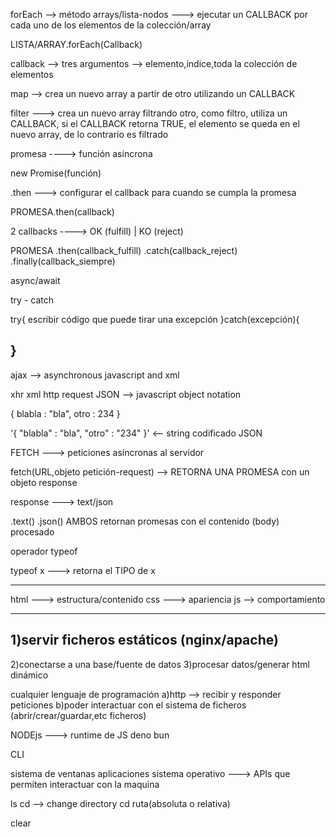 forEach --> método arrays/lista-nodos ---> ejecutar un CALLBACK por cada uno de los elementos de la colección/array

LISTA/ARRAY.forEach(Callback)

callback --> tres argumentos --> elemento,índice,toda la colección de elementos 

map --> crea un nuevo array a partir de otro utilizando un CALLBACK 

filter ---> crea un nuevo array filtrando otro, como filtro, utiliza un CALLBACK, si el CALLBACK retorna TRUE, el elemento se queda en el nuevo array, de lo contrario es filtrado 


promesa ----> función asíncrona

new Promise(función)

.then ---> configurar el callback para cuando se cumpla la promesa 

PROMESA.then(callback)

2 callbacks ----> OK (fulfill) | KO (reject)

PROMESA
.then(callback_fulfill)
.catch(callback_reject)
.finally(callback_siempre)


async/await

try - catch

try{
    escribir código que puede tirar una excepción
}catch(excepción){

}
------------------------

ajax --> asynchronous javascript and xml

xhr xml http request 
JSON --> javascript object notation

{
    blabla : "bla",
    otro : 234
}

'{ "blabla" : "bla", "otro" : "234" }' <-- string codificado JSON



FETCH ---> peticiones asíncronas al servidor

fetch(URL,objeto petición-request) --> RETORNA UNA PROMESA con un objeto response

response ---> text/json 

.text()
.json()
AMBOS retornan promesas con el contenido (body) procesado


operador typeof

typeof x ---> retorna el TIPO de x

--------------------------------------

html ---> estructura/contenido
css ---> apariencia
js --> comportamiento

------------------------

1)servir ficheros estáticos (nginx/apache)
----------
2)conectarse a una base/fuente de datos
3)procesar datos/generar html dinámico

cualquier lenguaje de programación
a)http --> recibir y responder peticiones 
b)poder interactuar con el sistema de ficheros (abrir/crear/guardar,etc ficheros)


NODEjs ---> runtime de JS 
deno
bun 

CLI 

sistema de ventanas
aplicaciones
sistema operativo ---> APIs que permiten interactuar con la maquina

ls
cd --> change directory
cd ruta(absoluta o relativa)

clear
